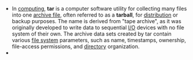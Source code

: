 - In [computing](https://en.wikipedia.org/wiki/Computing), **tar** is a computer software utility for collecting many files into one [archive file](https://en.wikipedia.org/wiki/Archive_file), often referred to as a **tarball**, for [distribution](https://en.wikipedia.org/wiki/Software_distribution) or backup purposes. The name is derived from "tape archive", as it was originally developed to write data to sequential [I/O](https://en.wikipedia.org/wiki/Input/output) devices with no file system of their own. The archive data sets created by tar contain various [file system](https://en.wikipedia.org/wiki/File_system) parameters, such as name, timestamps, ownership, file-access permissions, and [directory](https://en.wikipedia.org/wiki/Directory_(computing)) organization.
-